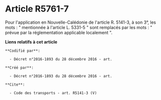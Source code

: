 # Article R5761-7

Pour l'application en Nouvelle-Calédonie de l'article R. 5141-3, à son 3°, les mots : " mentionnée à l'article L. 5331-5 "
sont remplacés par les mots : " prévue par la réglementation applicable localement ".

**Liens relatifs à cet article**

	**Codifié par**:

	  - Décret n°2016-1893 du 28 décembre 2016 - art.

	**Créé par**:

	  - Décret n°2016-1893 du 28 décembre 2016 - art.

	**Cite**:

	  - Code des transports - art. R5141-3 (V)
